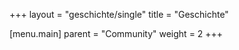 +++
layout = "geschichte/single"
title = "Geschichte"

[menu.main]
  parent = "Community"
  weight = 2
+++

